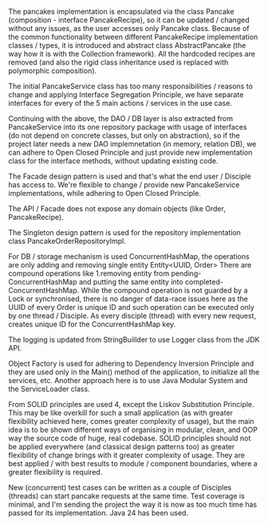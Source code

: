 The pancakes implementation is encapsulated via the class Pancake (composition - interface PancakeRecipe), so it can be updated / changed without any issues, as the user accesses only Pancake class.
Because of the common functionality between different PancakeRecipe implementation classes / types, it is introduced
and abstract class AbstractPancake (the way how it is with the Collection framework).
All the hardcoded recipes are removed (and also the rigid class inheritance used is replaced with
polymorphic composition).

The initial PancakeService class has too many responsibilities / reasons to change and applying Interface Segregation Principle,
we have separate interfaces for every of the 5 main actions / services in the use case.

Continuing with the above, the DAO / DB layer is also extracted from PancakeService into its one repository package
with usage of interfaces (do not depend on concrete classes, but only on abstraction), so if the project later needs
a new DAO implemnetation (in memory, relation DB), we can adhere to Open Closed Principle and just provide new implementation class
for the interface methods, without updating existing code.

The Facade design pattern is used and that's what the end user / Disciple has access to. We're flexible to change / provide new PancakeService implementations,
while adhering to Open Closed Principle.

The API / Facade does not expose any domain objects (like Order, PancakeRecipe).

The Singleton design pattern is used for the repository implementation class PancakeOrderRepositoryImpl.

For DB / storage mechanism is used ConcurrentHashMap, the operations are only adding and removing single entity
Entity<UUID, Order>
There are compound operations like 1.removing entity from pending-ConcurrentHashMap and putting the same entity
into completed-ConcurrentHashMap.
While the compound operation is not guarded by a Lock or synchronised, there is no danger of data-race issues here
as the UUID of every Order is unique ID and such operation can be executed only by one thread / Disciple.
As every disciple (thread) with every new request, creates unique ID for the ConcurrentHashMap key.

The logging is updated from StringBuillder to use Logger class from the JDK API.

Object Factory is used for adhering to Dependency Inversion Principle and they are used only in the Main() method
of the application, to initialize all the services, etc. 
Another approach here is to use Java Modular System and the ServiceLoader class.

From SOLID principles are used 4, except the Liskov Substitution Principle.
This may be like overkill for such a small application (as with greater flexibility achieved here, comes
greater complexity of usage), but the main idea is to be shown different ways of organising in modular, clean, and OOP way
the source code of huge, real codebase.
SOLID principles should not be applied everywhere (and classical design patterns too) as greater flexibility of change
brings with it greater complexity of usage.
They are best applied / with best results to module / component boundaries, where a greater flexibility is required.

New (concurrent) test cases can be written as a couple of Disciples (threads) can start pancake requests
at the same time. Test coverage is minimal, and I'm sending the project the way it is now as too much time
has passed for its implementation.
Java 24 has been used.



